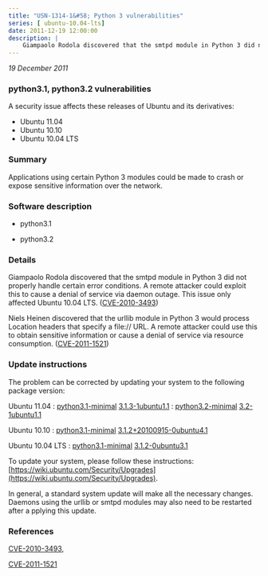 ```yaml
---
title: "USN-1314-1&#58; Python 3 vulnerabilities"
series: [ ubuntu-10.04-lts]
date: 2011-12-19 12:00:00
description: |
    Giampaolo Rodola discovered that the smtpd module in Python 3 did not properly handle certain error conditions. A remote attacker could exploit this to cause a denial of service via daemon outage. This issue only affected Ubuntu 10.04 LTS. ([CVE-2010-3493](http://people.ubuntu.com/~ubuntu-security/cve/CVE-2010-3493))
--- 
```

 
 

*19 December 2011*

### python3.1, python3.2 vulnerabilities

A security issue affects these releases of Ubuntu and its derivatives:

* Ubuntu 11.04
* Ubuntu 10.10
* Ubuntu 10.04 LTS

### Summary

Applications using certain Python 3 modules could be made to crash or expose sensitive information over the network.

### Software description

* python3.1 

* python3.2 

### Details

Giampaolo Rodola discovered that the smtpd module in Python 3 did not properly handle certain error conditions. A remote attacker could exploit this to cause a denial of service via daemon outage. This issue only affected Ubuntu 10.04 LTS. ([CVE-2010-3493](http://people.ubuntu.com/~ubuntu-security/cve/CVE-2010-3493))

Niels Heinen discovered that the urllib module in Python 3 would process Location headers that specify a file:// URL. A remote attacker could use this to obtain sensitive information or cause a denial of service via resource consumption. ([CVE-2011-1521](http://people.ubuntu.com/~ubuntu-security/cve/CVE-2011-1521)) 

### Update instructions

The problem can be corrected by updating your system to the following package version:

Ubuntu 11.04
 : [python3.1-minimal](https://launchpad.net/ubuntu/+source/python3.1) <span> [3.1.3-1ubuntu1.1](https://launchpad.net/ubuntu/+source/python3.1/3.1.3-1ubuntu1.1) </span> 
 : [python3.2-minimal](https://launchpad.net/ubuntu/+source/python3.2) <span> [3.2-1ubuntu1.1](https://launchpad.net/ubuntu/+source/python3.2/3.2-1ubuntu1.1) </span> 

Ubuntu 10.10
 : [python3.1-minimal](https://launchpad.net/ubuntu/+source/python3.1) <span> [3.1.2+20100915-0ubuntu4.1](https://launchpad.net/ubuntu/+source/python3.1/3.1.2+20100915-0ubuntu4.1) </span> 

Ubuntu 10.04 LTS
 : [python3.1-minimal](https://launchpad.net/ubuntu/+source/python3.1) <span> [3.1.2-0ubuntu3.1](https://launchpad.net/ubuntu/+source/python3.1/3.1.2-0ubuntu3.1) </span> 

To update your system, please follow these instructions: [https://wiki.ubuntu.com/Security/Upgrades](https://wiki.ubuntu.com/Security/Upgrades).

In general, a standard system update will make all the necessary changes. Daemons using the urllib or smtpd modules may also need to be restarted after a pplying this update. 

### References

 
 [CVE-2010-3493](http://people.ubuntu.com/~ubuntu-security/cve/CVE-2010-3493), 

 [CVE-2011-1521](http://people.ubuntu.com/~ubuntu-security/cve/CVE-2011-1521)
 

